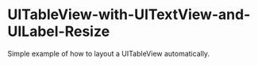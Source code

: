 # UITableView-with-UITextView-and-UILabel-Resize
Simple example of how to layout a UITableView automatically.
